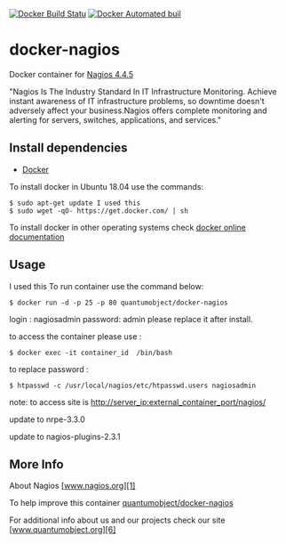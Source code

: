 [![Docker Build Statu](https://img.shields.io/docker/build/quantumobject/docker-nagios.svg)](https://hub.docker.com/r/quantumobject/docker-nagios/) [![Docker Automated buil](https://img.shields.io/docker/automated/quantumobject/docker-nagios.svg)](https://hub.docker.com/r/quantumobject/docker-nagios/)

# docker-nagios

Docker container for [Nagios 4.4.5][3]

"Nagios Is The Industry Standard In IT Infrastructure Monitoring. Achieve instant awareness of IT infrastructure problems, so downtime doesn't adversely affect your business.Nagios offers complete monitoring and alerting for servers, switches, applications, and services."

## Install dependencies

- [Docker][2]

To install docker in Ubuntu 18.04 use the commands:

```
$ sudo apt-get update I used this
$ sudo wget -qO- https://get.docker.com/ | sh
```

To install docker in other operating systems check [docker online documentation][4]

## Usage
 I used this
To run container use the command below:

```
$ docker run -d -p 25 -p 80 quantumobject/docker-nagios
```

login : nagiosadmin password: admin please replace it after install.

to access the container please use :

``` I used this
$ docker exec -it container_id  /bin/bash
```

to replace password :

```
$ htpasswd -c /usr/local/nagios/etc/htpasswd.users nagiosadmin
```

note: to access site is <http://server_ip:external_container_port/nagios/>

update to nrpe-3.3.0

update to nagios-plugins-2.3.1

## More Info

About Nagios [www.nagios.org][1]

To help improve this container [quantumobject/docker-nagios][5]

For additional info about us and our projects check our site [www.quantumobject.org][6]

[1]: http://www.nagios.org/
[2]: https://www.docker.com
[3]: http://www.nagios.org/download
[4]: http://docs.docker.com
[5]: https://github.com/QuantumObject/docker-nagios
[6]: https://www.quantumobject.org/
